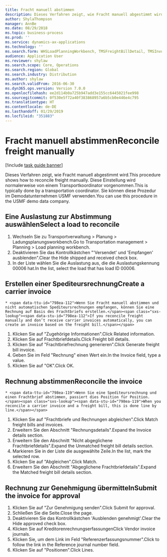 ```yaml
---
title: Fracht manuell abstimmen
description: Dieses Verfahren zeigt, wie Fracht manuell abgestimmt wird.
author: ShylaThompson
manager: AnnBe
ms.date: 08/29/2018
ms.topic: business-process
ms.prod: ''
ms.service: dynamics-ax-applications
ms.technology: ''
ms.search.form: WHSLoadPlanningWorkbench, TMSFreightBillDetail, TMSInvoiceTable, TMSFreightBillInvoiceReconcile, TMSInvoiceJournal, LedgerJournalTable, LedgerJournalTransDaily
audience: Application User
ms.reviewer: shylaw
ms.search.scope: Core, Operations
ms.search.region: Global
ms.search.industry: Distribution
ms.author: shylaw
ms.search.validFrom: 2016-06-30
ms.dyn365.ops.version: Version 7.0.0
ms.openlocfilehash: ee2d114b0a725b947add3e155cc6445021fee998
ms.sourcegitcommit: 0f530e5f72a40f383868957a6b5cb0e446e4c795
ms.translationtype: HT
ms.contentlocale: de-DE
ms.lasthandoff: 01/29/2019
ms.locfileid: "351883"
---
```

# <a name="reconcile-freight-manually"></a><span data-ttu-id="798ea-103">Fracht manuell abstimmen</span><span class="sxs-lookup"><span data-stu-id="798ea-103">Reconcile freight manually</span></span>

[!include [task guide banner](../../includes/task-guide-banner.md)]

<span data-ttu-id="798ea-104">Dieses Verfahren zeigt, wie Fracht manuell abgestimmt wird.</span><span class="sxs-lookup"><span data-stu-id="798ea-104">This procedure shows how to reconcile freight manually.</span></span> <span data-ttu-id="798ea-105">Diese Einstellung wird normalerweise von einem Transportkoordinator vorgenommen.</span><span class="sxs-lookup"><span data-stu-id="798ea-105">This is typically done by a transportation coordinator.</span></span> <span data-ttu-id="798ea-106">Sie können diese Prozedur im Demodatunternehmen USMF verwenden.</span><span class="sxs-lookup"><span data-stu-id="798ea-106">You can use this procedure in the USMF demo data company.</span></span>


## <a name="select-a-load-to-reconcile"></a><span data-ttu-id="798ea-107">Eine Auslastung zur Abstimmung auswählen</span><span class="sxs-lookup"><span data-stu-id="798ea-107">Select a load to reconcile</span></span>
1. <span data-ttu-id="798ea-108">Wechseln Sie zu Transportverwaltung > Planung > Ladungsplanungsworkbench.</span><span class="sxs-lookup"><span data-stu-id="798ea-108">Go to Transportation management > Planning > Load planning workbench.</span></span>
2. <span data-ttu-id="798ea-109">Deaktivieren Sie das Kontrollkästchen "'Versendet' und 'Empfangen' ausblenden".</span><span class="sxs-lookup"><span data-stu-id="798ea-109">Clear the Hide shipped and received check box.</span></span> 
3. <span data-ttu-id="798ea-110">In der Liste wählen Sie die Auslastung aus, die die Auslastungskennung 00006 hat.</span><span class="sxs-lookup"><span data-stu-id="798ea-110">In the list, select the load that has load ID 00006.</span></span>

## <a name="create-a-carrier-invoice"></a><span data-ttu-id="798ea-111">Erstellen einer Spediteursrechnung</span><span class="sxs-lookup"><span data-stu-id="798ea-111">Create a carrier invoice</span></span>
    * <span data-ttu-id="798ea-112">Wenn Sie Fracht manuell abstimmen und nicht automatischen Spediteursrechnungen empfangen, können Sie eine Rechnung auf Basis des Frachtbriefs erstellen.</span><span class="sxs-lookup"><span data-stu-id="798ea-112">If you reconcile freight manually and don’t receive carrier invoices automatically, you can create an invoice based on the freight bill.</span></span>  
1. <span data-ttu-id="798ea-113">Klicken Sie auf "Zugehörige Informationen".</span><span class="sxs-lookup"><span data-stu-id="798ea-113">Click Related information.</span></span>
2. <span data-ttu-id="798ea-114">Klicken Sie auf Frachtbriefdetails.</span><span class="sxs-lookup"><span data-stu-id="798ea-114">Click Freight bill details.</span></span>
3. <span data-ttu-id="798ea-115">Klicken Sie auf "Frachtbriefrechnung generieren".</span><span class="sxs-lookup"><span data-stu-id="798ea-115">Click Generate freight bill invoice.</span></span>
4. <span data-ttu-id="798ea-116">Geben Sie im Feld "Rechnung" einen Wert ein.</span><span class="sxs-lookup"><span data-stu-id="798ea-116">In the Invoice field, type a value.</span></span>
5. <span data-ttu-id="798ea-117">Klicken Sie auf "OK".</span><span class="sxs-lookup"><span data-stu-id="798ea-117">Click OK.</span></span>

## <a name="reconcile-the-invoice"></a><span data-ttu-id="798ea-118">Rechnung abstimmen</span><span class="sxs-lookup"><span data-stu-id="798ea-118">Reconcile the invoice</span></span>
    * <span data-ttu-id="798ea-119">Wenn Sie eine Spediteursrechnung und einen Frachtbrief abstimmen, passiert dies Position für Position.</span><span class="sxs-lookup"><span data-stu-id="798ea-119">When you reconcile a carrier invoice and a freight bill, this is done line by line.</span></span>  
1. <span data-ttu-id="798ea-120">Klicken Sie auf "Frachtbriefe und Rechnungen abgleichen".</span><span class="sxs-lookup"><span data-stu-id="798ea-120">Click Match freight bills and invoices.</span></span>
2. <span data-ttu-id="798ea-121">Erweitern Sie den Abschnitt "Rechnungsdetails".</span><span class="sxs-lookup"><span data-stu-id="798ea-121">Expand the Invoice details section.</span></span>
3. <span data-ttu-id="798ea-122">Erweitern Sie den Abschnitt "Nicht abgeglichene Frachtbriefdetails".</span><span class="sxs-lookup"><span data-stu-id="798ea-122">Expand the Unmatched freight bill details section.</span></span>
4. <span data-ttu-id="798ea-123">Markieren Sie in der Liste die ausgewählte Zeile.</span><span class="sxs-lookup"><span data-stu-id="798ea-123">In the list, mark the selected row.</span></span>
5. <span data-ttu-id="798ea-124">Klicken Sie auf "Abgleichen".</span><span class="sxs-lookup"><span data-stu-id="798ea-124">Click Match.</span></span>
6. <span data-ttu-id="798ea-125">Erweitern Sie den Abschnitt "Abgeglichene Frachtbriefdetails".</span><span class="sxs-lookup"><span data-stu-id="798ea-125">Expand the Matched freight bill details section.</span></span>

## <a name="submit-the-invoice-for-approval"></a><span data-ttu-id="798ea-126">Rechnung zur Genehmigung übermitteln</span><span class="sxs-lookup"><span data-stu-id="798ea-126">Submit the invoice for approval</span></span>
1. <span data-ttu-id="798ea-127">Klicken Sie auf "Zur Genehmigung senden".</span><span class="sxs-lookup"><span data-stu-id="798ea-127">Click Submit for approval.</span></span>
2. <span data-ttu-id="798ea-128">Schließen Sie die Seite.</span><span class="sxs-lookup"><span data-stu-id="798ea-128">Close the page.</span></span>
3. <span data-ttu-id="798ea-129">Deaktivieren Sie das Kontrollkästchen 'Ausblenden genehmigt'.</span><span class="sxs-lookup"><span data-stu-id="798ea-129">Clear the Hide approved check box.</span></span> 
4. <span data-ttu-id="798ea-130">Klicken Sie auf Kreditorenrechnungserfassungen</span><span class="sxs-lookup"><span data-stu-id="798ea-130">Click Vendor invoice journals.</span></span>
5. <span data-ttu-id="798ea-131">Klicken Sie, um dem Link im Feld "Referenzerfassungsnummer".</span><span class="sxs-lookup"><span data-stu-id="798ea-131">Click to follow the link in the Reference journal number field.</span></span>
6. <span data-ttu-id="798ea-132">Klicken Sie auf "Positionen".</span><span class="sxs-lookup"><span data-stu-id="798ea-132">Click Lines.</span></span>

